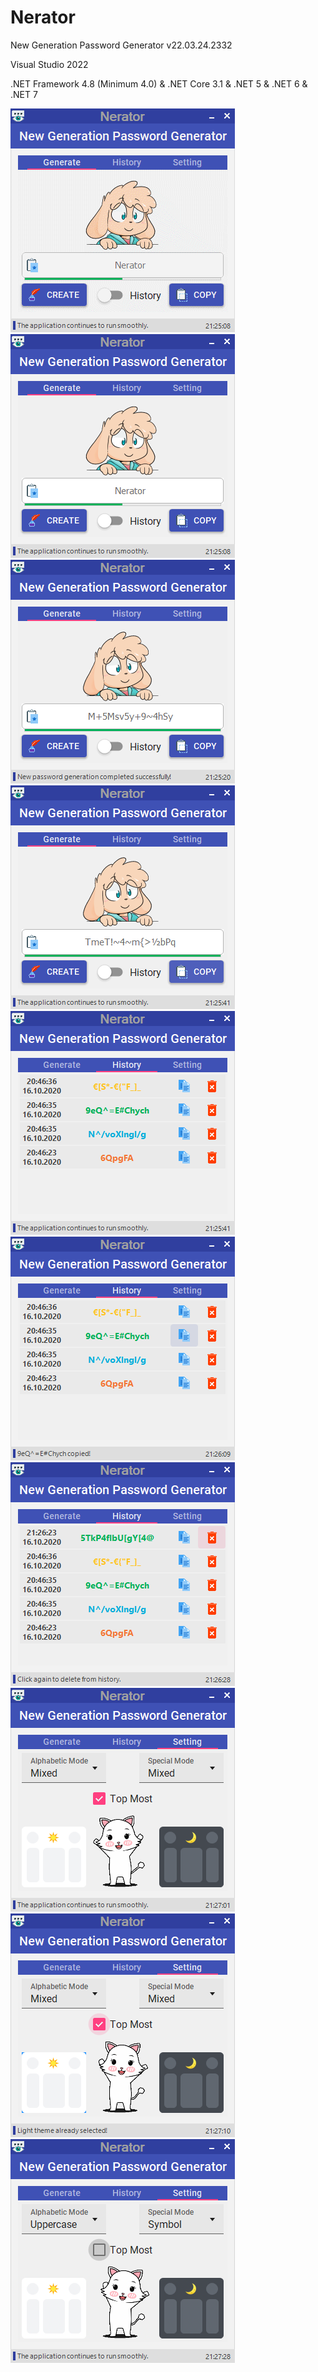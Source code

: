 # Nerator
  <p>New Generation Password Generator v22.03.24.2332</p>
  <p>Visual Studio 2022</p>
  <p>.NET Framework 4.8 (Minimum 4.0) & .NET Core 3.1 & .NET 5 & .NET 6 & .NET 7</p>
  <img src=".screenshots/GIF.gif" />
  <img src=".screenshots/UI_1.png" />
  <img src=".screenshots/UI_2.png" />
  <img src=".screenshots/UI_3.png" />
  <img src=".screenshots/UI_4.png" />
  <img src=".screenshots/UI_5.png" />
  <img src=".screenshots/UI_6.png" />
  <img src=".screenshots/UI_7.png" />
  <img src=".screenshots/UI_8.png" />
  <img src=".screenshots/UI_9.png" />